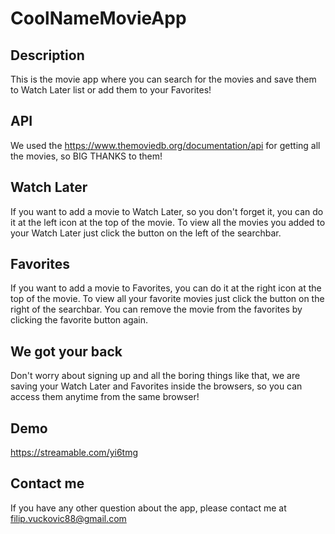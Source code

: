 # CoolNameMovieApp

## Description
This is the movie app where you can search for the movies and save them to Watch Later list or add them to your Favorites!

## API
We used the https://www.themoviedb.org/documentation/api for getting all the movies, so BIG THANKS to them!

## Watch Later
If you want to add a movie to Watch Later, so you don't forget it, you can do it at the left icon at the top of the movie. To view all the movies you added to your Watch Later just click the button on the left of the searchbar.

## Favorites
If you want to add a movie to Favorites, you can do it at the right icon at the top of the movie. To view all your favorite movies just click the button on the right of the searchbar. You can remove the movie from the favorites by clicking the favorite button again.

## We got your back
Don't worry about signing up and all the boring things like that, we are saving your Watch Later and Favorites inside the browsers, so you can access them anytime from the same browser!

## Demo
https://streamable.com/yi6tmg

## Contact me
If you have any other question about the app, please contact me at filip.vuckovic88@gmail.com

